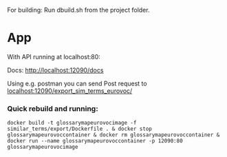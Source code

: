 For building: Run dbuild.sh from the project folder.

# App

With API running at localhost:80:

Docs:
    [http://localhost:12090/docs](http://localhost:12090/docs)

Using e.g. postman you can send Post request to [localhost:12090/export_sim_terms_eurovoc/](localhost:12090/export_sim_terms_eurovoc/)

### Quick rebuild and running:
    
    docker build -t glossarymapeurovocimage -f similar_terms/export/Dockerfile . & docker stop glossarymapeurovoccontainer & docker rm glossarymapeurovoccontainer & docker run --name glossarymapeurovoccontainer -p 12090:80 glossarymapeurovocimage

